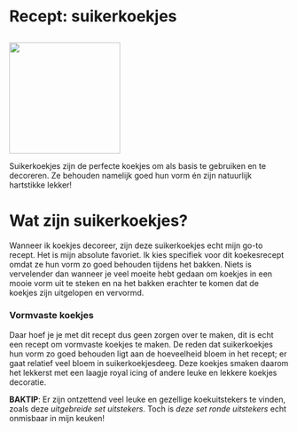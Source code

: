 # Recept: suikerkoekjes

##

<img src="https://www.laurasbakery.nl/wp-content/uploads/2011/10/Vanille-suikerkoekjes-WM-1.jpg" width="200" height="200">

Suikerkoekjes zijn de perfecte koekjes om als basis te gebruiken en te decoreren. Ze behouden namelijk goed hun vorm én zijn natuurlijk hartstikke lekker!

# Wat zijn suikerkoekjes?

Wanneer ik koekjes decoreer, zijn deze suikerkoekjes echt mijn go-to recept. Het is mijn absolute favoriet. Ik kies specifiek voor dit koekesrecept omdat ze hun vorm zo goed behouden tijdens het bakken. Niets is vervelender dan wanneer je veel moeite hebt gedaan om koekjes in een mooie vorm uit te steken en na het bakken erachter te komen dat de koekjes zijn uitgelopen en vervormd.

### Vormvaste koekjes

Daar hoef je je met dit recept dus geen zorgen over te maken, dit is echt een recept om vormvaste koekjes te maken. De reden dat suikerkoekjes hun vorm zo goed behouden ligt aan de hoeveelheid bloem in het recept; er gaat relatief veel bloem in suikerkoekjesdeeg. Deze koekjes smaken daarom het lekkerst met een laagje royal icing of andere leuke en lekkere koekjes decoratie.

**BAKTIP**: Er zijn ontzettend veel leuke en gezellige koekuitstekers te vinden, zoals deze *uitgebreide set uitstekers*. Toch is *deze set ronde uitstekers* echt onmisbaar in mijn keuken!


